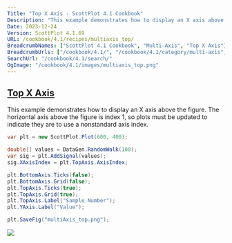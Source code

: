 ```yaml
---
Title: "Top X Axis - ScottPlot 4.1 Cookbook"
Description: "This example demonstrates how to display an X axis above the figure. The horizontal axis above the figure is index 1, so plots must be updated to indicate they are to use a nonstandard axis index."
Date: 2023-12-24
Version: ScottPlot 4.1.69
URL: /cookbook/4.1/recipes/multiaxis_top/
BreadcrumbNames: ["ScottPlot 4.1 Cookbook", "Multi-Axis", "Top X Axis"]
BreadcrumbUrls: ["/cookbook/4.1/", "/cookbook/4.1/category/multi-axis", "/cookbook/4.1/recipes/multiaxis_top/"]
SearchUrl: "/cookbook/4.1/search/"
OgImage: "/cookbook/4.1/images/multiaxis_top.png"
---
```


<h2><a id='top-x-axis' href='/cookbook/4.1/recipes/multiaxis_top/'>Top X Axis</a></h2>

This example demonstrates how to display an X axis above the figure. The horizontal axis above the figure is index 1, so plots must be updated to indicate they are to use a nonstandard axis index.

```cs
var plt = new ScottPlot.Plot(600, 400);

double[] values = DataGen.RandomWalk(100);
var sig = plt.AddSignal(values);
sig.XAxisIndex = plt.TopAxis.AxisIndex;

plt.BottomAxis.Ticks(false);
plt.BottomAxis.Grid(false);
plt.TopAxis.Ticks(true);
plt.TopAxis.Grid(true);
plt.TopAxis.Label("Sample Number");
plt.YAxis.Label("Value");

plt.SaveFig("multiAxis_top.png");
```

<img src='../../images/multiaxis_top.png' class='d-block mx-auto my-5' />



